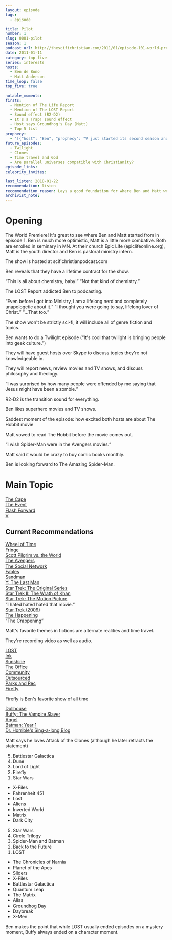 ```yaml
---
layout: episode
tags:
  - episode

title: Pilot
number: 1
slug: 0001-pilot
season: 1
podcast_url: http://thescifichristian.com/2011/01/episode-101-world-premiere/
date: 2011-01-11
category: top-five
series: interests
hosts:
  - Ben de Bono
  - Matt Anderson
time_loop: false
top_five: true

notable_moments:
firsts: 
  - Mention of The Life Report
  - Mention of The LOST Report
  - Sound effect (R2-D2)
  - It's a Trap! sound effect
  - Host says Groundhog's Day (Matt)
  - Top 5 list
prophecy: 
  - '[{"host": "Ben", "prophecy": "V just started its second season and will get cancelled soon", "veracity": true, "comments": "ABC cancelled it 4 months later"}]'
future_episodes: 
  - Twilight
  - Clones
  - Time travel and God
  - Are parallel universes compatible with Christianity?
episode_links: 
celebrity_invites: 

last_listen: 2018-01-22
recommendation: listen
recommendation_reason: Lays a good foundation for where Ben and Matt were with their interests when they started the show.
archivist_note: 
---
```

# Opening

The World Premiere! It's great to see where Ben and Matt started from in episode 1. Ben is much more optimistic, Matt is a little more combative. Both are enrolled in seminary in MN. At their church Epic Life (epiclifeonline.org), Matt is the youth director and Ben is pastoral ministry intern.

The show is hosted at scifichristianpodcast.com

Ben reveals that they have a lifetime contract for the show.

<div class="quote">
<q class="ben">This is all about chemistry, baby!</q>
<q class="matt">Not that kind of chemistry.</q>
</div>

The LOST Report addicted Ben to podcasting.

<div class="quote">
<q class="ben">Even before I got into Ministry, I am a lifelong nerd and completely unapologetic about it.</q>
<q class="matt">I thought you were going to say, lifelong lover of Christ.</q>
<q class="ben">...That too.</q>
</div>

The show won't be strictly sci-fi, it will include all of genre fiction and topics.

Ben wants to do a Twilight episode (<q class="ben">It's cool that twilight is bringing people into geek culture.</q>)

They will have guest hosts over Skype to discuss topics they're not knowledgeable in.

They will report news, review movies and TV shows, and discuss philosophy and theology.

<q class="matt">I was surprised by how many people were offended by me saying that Jesus might have been a zombie.</q>

R2-D2 is the transition sound for everything.

Ben likes superhero movies and TV shows.

Saddest moment of the episode: how excited both hosts are about The Hobbit movie

Matt vowed to read The Hobbit before the movie comes out.

<q class="ben">I wish Spider-Man were in the Avengers movies.</q>

Matt said it would be crazy to buy comic books monthly.

Ben is looking forward to The Amazing Spider-Man.

# Main Topic

<div class="review">
  <div class="title"><a href="">The Cape</a></div>
  <div class="ben" data-rating="uninterested"></div>
  <div class="matt" data-rating="yes"></div>
</div>

<div class="review">
  <div class="title"><a href="">The Event</a></div>
  <div class="ben" data-rating="no"></div>
  <div class="matt" data-rating="yes"></div>
</div>

<div class="review">
  <div class="title"><a href="">Flash Forward</a></div>
  <div class="ben" data-rating="no"></div>
  <div class="matt" data-rating="yes"></div>
</div>

<div class="review">
  <div class="title"><a href="">V</a></div>
  <div class="ben" data-rating="no"></div>
  <div class="matt" data-rating="yes"></div>
</div>


## Current Recommendations

<div class="review">
  <div class="title"><a href="">Wheel of Time</a></div>
  <div class="ben" data-rating="yes"></div>
  <div class="matt" data-rating="dont-know"></div>
</div>

<div class="review">
  <div class="title"><a href="">Fringe</a></div>
  <div class="ben" data-rating="yes"></div>
  <div class="matt" data-rating="yes"></div>
</div>

<div class="review">
  <div class="title"><a href="">Scott Pilgrim vs. the World</a></div>
  <div class="ben" data-rating="interested"></div>
  <div class="matt" data-rating="yes"></div>
</div>

<div class="review">
  <div class="title"><a href="">The Avengers</a></div>
  <div class="ben" data-rating="interested"></div>
  <div class="matt" data-rating="interested"></div>
</div>

<div class="review">
  <div class="title"><a href="">The Social Network</a></div>
  <div class="ben" data-rating="yes"></div>
  <div class="matt" data-rating="no"></div>
</div>

<div class="review">
  <div class="title"><a href="">Fables</a></div>
  <div class="ben" data-rating="yes"></div>
  <div class="matt" data-rating="interested"></div>
</div>

<div class="review">
  <div class="title"><a href="">Sandman</a></div>
  <div class="ben" data-rating="yes"></div>
</div>

<div class="review">
  <div class="title"><a href="">Y: The Last Man</a></div>
  <div class="ben" data-rating="interested"></div>
  <div class="matt" data-rating="yes"></div>
</div>

<div class="review">
  <div class="title"><a href="">Star Trek: The Original Series</a></div>
  <div class="ben" data-rating="no"></div>
  <div class="matt" data-rating="yes"></div>
</div>

<div class="review">
  <div class="title"><a href="">Star Trek II: The Wrath of Khan</a></div>
  <div class="ben" data-rating="yes"></div>
</div>

<div class="review">
  <div class="title"><a href="">Star Trek: The Motion Picture</a></div>
  <div class="ben" data-rating="no"></div>
  <q class="ben">I hated hated hated that movie.</q>
</div>

<div class="review">
  <div class="title"><a href="">Star Trek (2009)</a></div>
  <div class="ben" data-rating="yes"></div>
  <div class="matt" data-rating="yes"></div>
</div>

<div class="review">
  <div class="title"><a href="">The Happening</a></div>
  <div class="ben" data-rating="no"></div>
  <q class="ben">The Crappening</q>
</div>

Matt's favorite themes in fictions are alternate realities and time travel.

They're recording video as well as audio.

<div class="review">
  <div class="title"><a href="">LOST</a></div>
  <div class="ben" data-rating="yes"></div>
  <div class="matt" data-rating="yes"></div>
</div>

<div class="review">
  <div class="title"><a href="">Ink</a></div>
  <div class="ben" data-rating="yes"></div>
  <div class="matt" data-rating="interested"></div>
</div>

<div class="review">
  <div class="title"><a href="">Sunshine</a></div>
  <div class="ben" data-rating="yes"></div>
  <div class="matt" data-rating="yes"></div>
</div>

<div class="review">
  <div class="title"><a href="">The Office</a></div>
  <div class="ben" data-rating="no"></div>
  <div class="matt" data-rating="yes"></div>
</div>

<div class="review">
  <div class="title"><a href="">Community</a></div>
  <div class="matt" data-rating="yes"></div>
</div>

<div class="review">
  <div class="title"><a href="">Outsourced</a></div>
  <div class="matt" data-rating="yes"></div>
</div>

<div class="review">
  <div class="title"><a href="">Parks and Rec</a></div>
  <div class="ben" data-rating="yes"></div>
</div>

<div class="review">
  <div class="title"><a href="">Firefly</a></div>
  <div class="ben" data-rating="yes"></div>
  <div class="matt" data-rating="yes"></div>
</div>

Firefly is Ben's favorite show of all time

<div class="review">
  <div class="title"><a href="">Dollhouse</a></div>
  <div class="ben" data-rating="yes"></div>
  <div class="matt" data-rating="yes"></div>
</div>

<div class="review">
  <div class="title"><a href="">Buffy: The Vampire Slayer</a></div>
  <div class="ben" data-rating="yes"></div>
  <div class="matt" data-rating="yes"></div>
</div>

<div class="review">
  <div class="title"><a href="">Angel</a></div>
  <div class="ben" data-rating="yes"></div>
</div>

<div class="review">
  <div class="title"><a href="">Batman: Year 1</a></div>
  <div class="ben" data-rating="yes"></div>
  <div class="matt" data-rating="interested"></div>
</div>

<div class="review">
  <div class="title"><a href="">Dr. Horrible's Sing-a-long Blog</a></div>
  <div class="ben" data-rating="yes"></div>
  <div class="matt" data-rating="yes"></div>
</div>

Matt says he loves Attack of the Clones (although he later retracts the statement) 

<div class="top-five">
  <div class="ben">
    <ol reversed>
      <li>Battlestar Galactica
      <li>Dune
      <li>Lord of Light
      <li>Firefly
      <li>Star Wars
    </ol>
    <ul>
      <li>X-Files 
      <li>Fahrenheit 451
      <li>Lost
      <li>Aliens
      <li>Inverted World
      <li>Matrix
      <li>Dark City
    </ul>
  </div>
  <div class="matt">
    <ol reversed>
      <li>Star Wars
      <li>Circle Trilogy
      <li>Spider-Man and Batman
      <li>Back to the Future
      <li>LOST
    </ol>
    <ul>
      <li>The Chronicles of Narnia
      <li>Planet of the Apes
      <li>Sliders
      <li>X-Files
      <li>Battlestar Galactica
      <li>Quantum Leap
      <li>The Matrix
      <li>Alias
      <li>Groundhog Day
      <li>Daybreak
      <li>X-Men
    </ul>
  </div>
</div>

Ben makes the point that while LOST usually ended episodes on a mystery moment, Buffy always ended on a character moment.